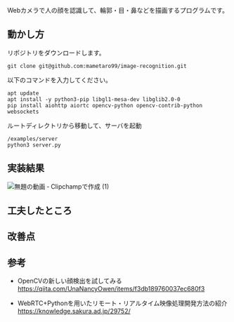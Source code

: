 
Webカメラで人の顔を認識して、輪郭・目・鼻などを描画するプログラムです。



## 動かし方
リポジトリをダウンロードします。

```
git clone git@github.com:mametaro99/image-recognition.git
```
以下のコマンドを入力してください。
```
apt update
apt install -y python3-pip libgl1-mesa-dev libglib2.0-0
pip install aiohttp aiortc opencv-python opencv-contrib-python websockets
```

ルートディレクトリから移動して、サーバを起動
```
/examples/server
python3 server.py
```

## 実装結果

![無題の動画 ‐ Clipchampで作成 (1)](https://github.com/mametaro99/image-recognition/assets/141534298/07434304-f9b1-472c-88cc-0b2252f24915)


## 工夫したところ

## 改善点

## 
## 参考
- OpenCVの新しい顔検出を試してみる
https://qiita.com/UnaNancyOwen/items/f3db189760037ec680f3


- WebRTC+Pythonを用いたリモート・リアルタイム映像処理開発方法の紹介
https://knowledge.sakura.ad.jp/29752/
